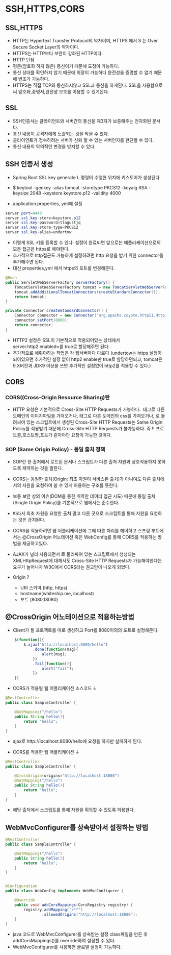 SSH,HTTPS,CORS
==============

SSL,HTTPS
---------

- HTTP는 Hypertext Transfer Protocol의 약자이며, HTTPS 에서 S 는 Over Secure Socket Layer의 약자이다. 
- HTTPS는 HTTP보다 보안이 강화된 HTTP이다. 
- HTTP 단점 
- 평문(암호화 하지 않은) 통신이기 때문에 도청이 가능하다. 
- 통신 상대를 확인하지 않기 때문에 위장이 가능하다 완전성을 증명할 수 없기 때문에 변조가 가능하다.
- HTTPS는 직접 TCP와 통신하지않고 SSL과 통신을 하게된다. SSL을 사용함으로써 암호화,증명서,완전성 보호를 이용할 수 있게된다.

SSL 
---
- SSH인증서는 클라이언트와 서버간의 통신을 제3자가 보증해주는 전자화된 문서다.
- 통신 내용이 공격자에게 노출되는 것을 막을 수 있다. 
- 클라이언트가 접속하려는 서버가 신뢰 할 수 있는 서버인지를 판단할 수 있다.
- 통신 내용의 악의적인 변경을 방지할 수 있다.

SSH 인증서 생성 
---------------
- Spring Boot SSL key generate L 명령어 수행한 위치에 키스토어가 생성된다. 
- $ keytool -genkey -alias tomcat -storetype PKCS12 -keyalg RSA -keysize 2048 -keystore keystore.p12 -validity 4000

- application.properties, yml에 설정

```java
server.port=8443
server.ssl.key-store=keystore.p12
server.ssl.key-password=tlagustjq
server.ssl.key-store-type=PKCS12
server.ssl.key-alias=undertow
```

- 이렇게 SSL 키를 등록할 수 있다. 설정이 완료되면 앞으로는 애플리케이션으로의 모든 접근은 https로 해야한다. 
- 추가적으로 http접근도 가능하게 설정하려면 http 요청을 받기 위한 connector를 추가해주면 된다. 
- 대신 properties,yml 에서 https의 포트를 변경해준다. 

```java
@Bean
public ServletWebServerFactory serverFactory() {
    TomcatServletWebServerFactory tomcat = new TomcatServletWebServerFactory();
    tomcat.addAdditionalTomcatConnectors(createStandardConnector()); 
    return tomcat;
}

private Connector createStandardConnector() {
    Connector connector = new Connector("org.apache.coyote.http11.Http11NioProtocol");
    connector.setPort(8080);
    return connector;
}
```

- HTTP2 설정은 SSL이 기본적으로 적용되어있는 상태에서 server.http2.enabled=를 true로 할당해주면 된다.
- 추가적으로 해줘야하는 작업은 각 웹서버마다 다르다 (undertow는 https 설정이 되어있으면 추가적인 설정 없이 http2 enable만 true로 할당하면되고, tomcat은 9.X버전과 JDK9 이상을 쓰면 추가적인 설정없이 http2를 적용할 수 있다.)

CORS
----

### CORS((Cross-Origin Resource Sharing)란 
- HTTP 요청은 기본적으로 Cross-Site HTTP Requests가 가능하다. <img> 태그로 다른 도메인의 이미지파일을 가져오거나, <link>태그로 다른 도메인의 
css를 가져오거나, <script> 태그로 다른 도메인의 javascript 라이브러리를 가져오는것이 모두 가능하다. 하지만 <script></script>로 둘려싸여 있는 
스크립트에서 생성된 Cross-Site HTTP Requests는 Same Origin Policy를 적용받기 때문에 Cross-Site HTTP Requests가 불가능하다. 즉 !! 프로토콜,호스트명,포트가 같아야만 요청이 가능한 것이다. 

### SOP (Same Origin Policy) - 동일 출처 정책 
- SOP란 한 출처에서 로드된 문서나 스크립트가 다른 출처 자원과 상호작용하지 못하도록 제약하는 것을 말한다. 

- CORS는 동일한 출처(Origin: 최초 자원이 서비스된 출처)가 아니여도 다른 출처에서의 자원을 요청하여 쓸 수 있게 허용하는 구조를 뜻한다.
- 보통 보안 상의 이슈(DOM을 통한 취약한 데이터 접근 시도) 때문에 동일 출처(Single Origin Policy)를 기본적으로 웹에서는 준수한다.
- 따라서 최초 자원을 요청한 출처 말고 다른 곳으로 스크립트를 통해 자원을 요청하는 것은 금지된다.
- CORS을 적용하려면 웹 어플리케이션에 그에 따른 처리를 해야하고 스프링 부트에서는 @CrossOrigin 어노테이션 혹은 WebConfig를 통해 CORS를 적용하는 방법을 제공하고있다.
- AJAX가 널리 사용되면서 <script></script>로 둘러싸여 있는 스크립트에서 생성되는 XMLHttpRequest에 대해서도 Cross-Site HTTP Requests가 가능해야한다는 요구가 늘어나자 W3C에서 CORS라는 권고안이 나오게 되었다. 

- Origin ? 
    - URI 스키마 (http, https)
    - hostname(whiteship.me, localhost)
    - 포트 (8080,18080)


@CrossOrigin 어노테이션으로 적용하는방법
--------------------------------------

- Client가 될 프로젝트를 따로 생성하고 Port를 8080이외의 포트로 설정해준다. 
```javascript
    $(function(){
        $.ajax("http://localhost:8080/hello")
            .done(function(msg){
                alert(msg);
            })
            .fail(function(){
                alert("fail");
            })
    })
```
- CORS가 적용될 웹 어플리케이션 소스코드 ↓

```java
@RestController
public class SampleController {

    @GetMapping("/hello")
    public String hello(){
        return "hello";
    }
}
```
- ajax로 http://localhost:8080/hello에 요청을 하지만 실패하게 된다. 


- CORS를 적용한 웹 어플리케이션 ↓
```java
@RestController
public class SampleController {

    @CrossOrigin(origins="http://localhost:18080")
    @GetMapping("/hello")
    public String hello(){
        return "hello";
    }
}
```
- 해당 출처에서 스크립트를 통해 자원을 획득할 수 있도록 허용한다. 

WebMvcConfigurer를 상속받아서 설정하는 방법 
-----------------------------------------

```java
@RestController
public class SampleController {

    @GetMapping("/hello")
    public String hello(){
        return "hello";
    }
}


@Configuration
public class WebConfig implements WebMvcConfigurer {

    @Override
    public void addCorsMappings(CorsRegistry registry) {
        registry.addMapping("/**")
                .allowedOrigins("http://localhost:18080");
    }
}
```
- java 코드로 WebMvcConfigurer를 상속받는 설정 class파일을 만든 후 addCorsMappings()를 override하여 설정할 수 있다. 
- WebMvcConfigurer를 사용하면 글로벌 설정이 가능하다.